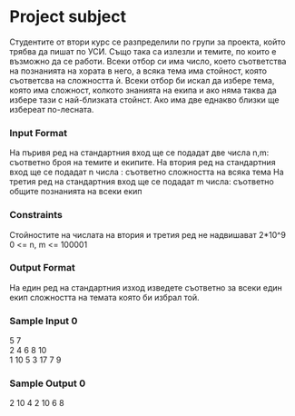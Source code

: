# Project subject

Студентите от втори курс се разпределили по групи за проекта, който трябва да пишат по УСИ. Също така са излезли и темите, по които е възможно да се работи. Всеки отбор си има число, което съответства на познанията на хората в него, a всяка тема има стойност, която съответсва на сложността ѝ. Всеки отбор би искал да избере тема, която има сложност, колкото знанията на екипа и ако няма таква да избере тази с най-близката стойнст. Ако има две еднакво близки ще избереат по-лесната.

### Input Format

На пъривя ред на стандартния вход ще се подадат две числа n,m: съответно броя на темите и екипите. На втория ред на стандартния вход ще се подадат n числа : съответно сложността на всяка тема На третия ред на стандартния вход ще се подадат m числа: съответно общите познанията на всеки екип

### Constraints

Стойностите на числата на втория и третия ред не надвишават 2*10^9 <br>
0 <= n, m <= 100001

### Output Format

На един ред на стандартния изход изведете съответно за всеки един екип сложността на темата която би избрал той.

### Sample Input 0

5 7 <br>
2 4 6 8 10  <br>
1 10 5 3 17 7 9

### Sample Output 0

2
10
4
2
10
6
8
